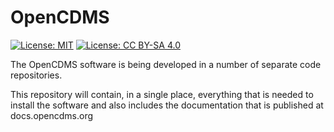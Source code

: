 # OpenCDMS

[![License: MIT](https://img.shields.io/badge/License-MIT-yellow.svg)](https://opensource.org/licenses/MIT) [![License: CC BY-SA 4.0](https://img.shields.io/badge/License-CC%20BY--SA%204.0-lightgrey.svg)](https://creativecommons.org/licenses/by-sa/4.0/)

The OpenCDMS software is being developed in a number of separate code repositories.

This repository will contain, in a single place, everything that is needed to install the software and also includes the documentation that is published at docs.opencdms.org
